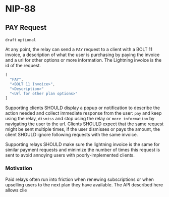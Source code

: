 NIP-88
======

PAY Request
-----------

`draft` `optional`

At any point, the relay can send a `PAY` request to a client with a BOLT 11 invoice, a description of what the user is purchasing by paying the invoice and a url for other options or more information. The Lightning invoice is the id of the request. 

```js
[
  "PAY",
  "<BOLT 11 Invoice>",
  "<Description>"	
  "<Url for other plan options>"
]
```

Supporting clients SHOULD display a popup or notification to describe the action needed and collect immediate response from the user: `pay` and keep using the relay, `dismiss` and stop using the relay or `more information` by navigating the user to the url. Clients SHOULD expect that the same request might be sent multiple times, if the user dismisses or pays the amount, the client SHOULD ignore following requests with the same invoice. 

Supporting relays SHOULD make sure the lightning invoice is the same for similar payment requests and minimize the number of times this request is sent to avoid annoying users with poorly-implemented clients. 

### Motivation

Paid relays often run into friction when renewing subscriptions or when upselling users to the next plan they have available. The API described here allows clie